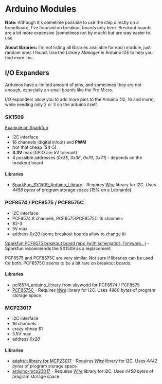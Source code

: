# Arduino Modules

**Note:** Although it's sometime possible to use the chip directly on a breadboard, I've focused on breakout boards only here. Breakout boards are a bit more expensive (sometimes not by much) but are way easier to use.

**About libraries:** I'm not listing all libraries available for each module, just random ones I found. Use the *Library Manager* in Arduino IDE to help you find more libs.

## I/O Expanders

Arduinos have a limited amount of pins, and sometimes they are not enough, especially an small boards like the Pro Micro.

I/O expanders allow you to add more pins to the Arduino (12, 16 and more), while needing only 2 or 3 on the arduino itself.

### SX1509

[Example on Sparkfun](https://learn.sparkfun.com/tutorials/sx1509-io-expander-breakout-hookup-guide/all)

* I2C interface
* 16 channels (digital in/out) and **PWM**
* Not that cheap ($4-5)
* **3.3V** max (GPIO are 5V tolerant)
* 4 possible addresses (*0x3E*, *0x3F*, *0x70*, *0x71*) - depends on the breakout board

#### Libraries

* [SparkFun_SX1509_Arduino_Library](https://github.com/sparkfun/SparkFun_SX1509_Arduino_Library) - Requires [*Wire*](http://www.arduino.cc/en/Reference/Wire) library for I2C. Uses *4458 bytes* of program storage space (15% on a Leonardo).

### PCF8574 / PCF8575 / PCF8575C

* I2C interface
* PCF8574 8 channels, PCF8575/PCF8575C 16 channels
* $2-3
* 5V max
* address *0x20* (some breakout boards allow to change it)

[Sparkfun PCF8575 breakout board repo (with schematics, firmware...)](https://github.com/sparkfun/I2C_Expander_Breakout-PCF8575/tree/V_H1.0_F1.0) - Sparkfun recommends the SX1509 as a replacement

PCF8575 and PCF8575C are very similar. Not sure if libraries can be used for both. PCF8575C seems to be a bit rare on breakout boards.

#### Libraries

* [pcf8574_arduino_library from skywodd for PCF8574 / PCF8575](https://github.com/skywodd/pcf8574_arduino_library)
* [PCF8575C ](https://github.com/4-20ma/I2cDiscreteIoExpander) - Requires [*Wire*](http://www.arduino.cc/en/Reference/Wire) library for I2C. Uses *4960 bytes* of program storage space

### MCP23017

* I2C interface
* 16 channels
* crazy cheap $1
* 5.5V max
* address *0x20*

#### Libraries

* [adafruit library for MCP23017](https://github.com/adafruit/Adafruit-MCP23017-Arduino-Library) - Requires [*Wire*](http://www.arduino.cc/en/Reference/Wire) library for I2C. Uses *4442 bytes* of program storage space
* [arduino-mcp23017](https://github.com/blemasle/arduino-mcp23017) - Requires [*Wire*](http://www.arduino.cc/en/Reference/Wire) library for I2C. Uses *4458 bytes* of program storage space